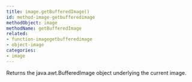 ```yaml
---
title: image.getBufferedImage()
id: method-image-getbufferedimage
methodObject: image
methodName: getBufferedImage
related:
- function-imagegetbufferedimage
- object-image
categories:
- image
---
```


Returns the java.awt.BufferedImage object underlying the current image.
